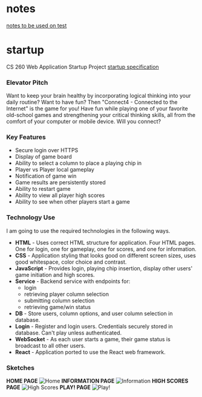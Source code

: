  # notes
[notes to be used on test](notes.md)


# startup
CS 260 Web Application Startup Project
[startup specification](startupSpec.md)

### Elevator Pitch
Want to keep your brain healthy by incorporating logical thinking into your daily routine? Want to have fun? Then "Connect4 - Connected to the Internet" is the game for you! Have fun while playing one of your favorite old-school games and strengthening your critical thinking skills, all from the comfort of your computer or mobile device. Will you connect?

### Key Features
- Secure login over HTTPS
- Display of game board
- Ability to select a column to place a playing chip in
- Player vs Player local gameplay
- Notification of game win
- Game results are persistently stored
- Ability to restart game
- Ability to view all player high scores
- Ability to see when other players start a game

### Technology Use
I am going to use the required technologies in the following ways.

- **HTML** - Uses correct HTML structure for application. Four HTML pages. One for login, one for gameplay, one for scores, and one for information.
- **CSS** - Application styling that looks good on different screen sizes, uses good whitespace, color choice and contrast.
- **JavaScript** - Provides login, playing chip insertion, display other users' game initiation and high scores.
- **Service** - Backend service with endpoints for:
  - login
  - retrieving player column selection
  - submitting column selection
  - retrieving game/win status
- **DB** - Store users, column options, and user column selection in database.
- **Login** - Register and login users. Credentials securely stored in database. Can't play unless authenticated.
- **WebSocket** - As each user starts a game, their game status is broadcast to all other users.
- **React** - Application ported to use the React web framework.



### Sketches
**HOME PAGE**
![Home](https://github.com/pandaloan/startup/assets/112591146/551197b5-fa95-4d6d-8953-bc2c36d86f2d)
**INFORMATION PAGE**
![Information](https://github.com/pandaloan/startup/assets/112591146/5068e62f-49fa-4fc6-97d0-e9e828e466af)
**HIGH SCORES PAGE**
![High Scores](https://github.com/pandaloan/startup/assets/112591146/f44b2609-eaaa-44ec-acd6-54662b24fe1d)
**PLAY! PAGE** 
![Play!](https://github.com/pandaloan/startup/assets/112591146/7d08651d-52f3-4df0-b432-2c286921ae28)




